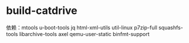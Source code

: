 # build-catdrive
依赖：mtools u-boot-tools jq html-xml-utils util-linux p7zip-full squashfs-tools libarchive-tools axel qemu-user-static binfmt-support
